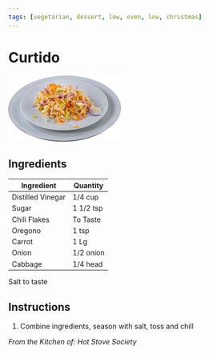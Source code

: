 ```yaml
---
tags: [vegetarian, dessert, low, oven, low, christmas]
---
```


# Curtido

![Recipe Image](../../public/assets/curtido.jpg)

## Ingredients

| Ingredient | Quantity |
|------------|----------|
|Distilled Vinegar | 1/4 cup |
|Sugar | 1 1/2 tsp |
|Chili Flakes | To Taste |
|Oregono | 1 tsp|
|Carrot | 1 Lg |
|Onion | 1/2 onion|
|Cabbage | 1/4 head| 
Salt to taste

## Instructions

1. Combine ingredients, season with salt, toss and chill

*From the Kitchen of: Hot Stove Society*



